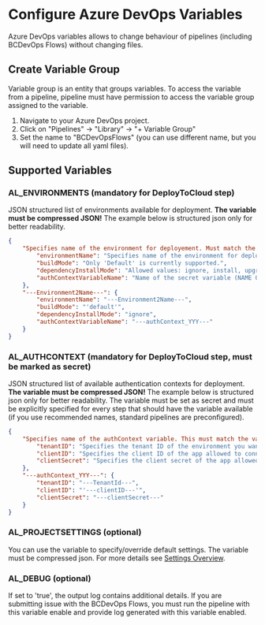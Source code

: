 # Configure Azure DevOps Variables

Azure DevOps variables allows to change behaviour of pipelines (including BCDevOps Flows) without changing files.

## Create Variable Group

Variable group is an entity that groups variables. To access the variable from a pipeline, pipeline must have permission to access the variable group assigned to the variable.

1. Navigate to your Azure DevOps project.
2. Click on "Pipelines" -> "Library" -> "+ Variable Group"
3. Set the name to "BCDevOpsFlows" (you can use different name, but you will need to update all yaml files).

## Supported Variables

### AL_ENVIRONMENTS (mandatory for DeployToCloud step)

JSON structured list of environments available for deployment. **The variable must be compressed JSON!** The example below is structured json only for better readability.

```json
{
    "Specifies name of the environment for deployement. Must match the environment name.": {
        "environmentName": "Specifies name of the environment for deployement. Must match the environment name.",
        "buildMode": "Only 'Default' is currently supported.",
        "dependencyInstallMode": "Allowed values: ignore, install, upgrade or forceUpgrade",
        "authContextVariableName": "Name of the secret variable (NAME OF THE VARIABLE, NOT THE AUTHCONTEXT!!!) that contains authContext"
    },
    "---Environment2Name---": {
        "environmentName": "---Environment2Name---",
        "buildMode": "'default'",
        "dependencyInstallMode": "ignore",
        "authContextVariableName": "---authContext_YYY---"
    }
}
```

### AL_AUTHCONTEXT (mandatory for DeployToCloud step, must be marked as secret)

JSON structured list of available authentication contexts for deployment. **The variable must be compressed JSON!** The example below is structured json only for better readability. The variable must be set as secret and must be explicitly specified for every step that should have the variable available (if you use recommended names, standard pipelines are preconfigured).

```json
{
    "Specifies name of the authContext variable. This must match the value of authContextVariableName parameter in AL_ENVIRONMENTS environment variable": {
        "tenantID": "Specifies the tenant ID of the environment you want to deploy the app to.",
        "clientID": "Specifies the client ID of the app allowed to connect to the environment.",
        "clientSecret": "Specifies the client secret of the app allowed to connect to the environment."
    },
    "---authContext_YYY---": {
        "tenantID": "---TenantId---",
        "clientID": "'---clientID---'",
        "clientSecret": "---clientSecret---"
    }
}
```

### AL_PROJECTSETTINGS (optional)

You can use the variable to specify/override default settings. The variable must be compressed json. For more details see [Settings Overview](../SettingsOverview.md).

### AL_DEBUG (optional)

If set to 'true', the output log contains additional details. If you are submitting issue with the BCDevOps Flows, you must run the pipeline with this variable enable and provide log generated with this variable enabled.
